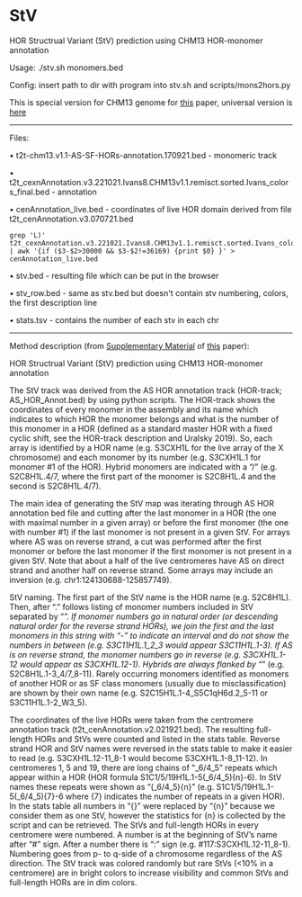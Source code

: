 # StV

HOR Structrual Variant (StV) prediction using CHM13 HOR-monomer annotation

Usage: ./stv.sh monomers.bed

Config: insert path to dir with program into stv.sh and scripts/mons2hors.py

This is special version for CHM13 genome for [this](https://www.science.org/doi/10.1126/science.abl4178) paper, universal version is [here](https://github.com/fedorrik/stv)
___

Files:

• t2t-chm13.v1.1-AS-SF-HORs-annotation.170921.bed - monomeric track

• t2t_cexnAnnotation.v3.221021.Ivans8.CHM13v1.1.remisct.sorted.Ivans_colors_final.bed - annotation

• cenAnnotation_live.bed - coordinates of live HOR domain derived from file t2t_cenAnnotation.v3.070721.bed 
```shell 
grep 'L)'  t2t_cexnAnnotation.v3.221021.Ivans8.CHM13v1.1.remisct.sorted.Ivans_colors_final.bed | awk '{if ($3-$2>30000 && $3-$2!=36169) {print $0} }' > cenAnnotation_live.bed
```

• stv.bed - resulting file which can be put in the browser

• stv_row.bed - same as stv.bed but doesn't contain stv numbering, colors, the first description line

• stats.tsv - contains the number of each stv in each chr
___

Method description (from [Supplementary Material](https://www.science.org/doi/suppl/10.1126/science.abl4178/suppl_file/science.abl4178_sm.pdf) of [this](https://www.science.org/doi/10.1126/science.abl4178) paper):

HOR Structrual Variant (StV) prediction using CHM13 HOR-monomer annotation 

The StV track was derived from the AS HOR annotation track (HOR-track; AS_HOR_Annot.bed) by using python scripts. The HOR-track shows the coordinates of every monomer in the assembly and its name which indicates to which HOR the monomer belongs and what is the number of this monomer in a HOR (defined as a standard master HOR with a fixed cyclic shift, see the HOR-track description and Uralsky 2019). So, each array is identified by a HOR name (e.g. S3CXH1L for the live array of the X chromosome) and each monomer by its number (e.g. S3CXH1L.1 for monomer #1 of the HOR). Hybrid monomers are indicated with a “/” (e.g. S2C8H1L.4/7, where the first part of the monomer is S2C8H1L.4 and the second is S2C8H1L.4/7).

The main idea of generating the StV map was iterating through AS HOR annotation bed file and cutting after the last monomer in a HOR (the one with maximal number in a given array) or before the first monomer (the one with number #1) if the last monomer is not present in a given StV. For arrays where AS was on reverse strand, a cut was performed after the first monomer or before the last monomer if the first monomer is not present in a given StV. Note that about a half of the live centromeres have AS on direct strand and another half on reverse strand. Some arrays may include an inversion (e.g. chr1:124130688-125857749).

StV naming. The first part of the StV name is the HOR name (e.g. S2C8H1L). Then, after “.” follows listing of monomer numbers included in StV separated by “_”. If monomer numbers go in natural order (or descending natural order for the reverse strand HORs), we join the first and the last monomers in this string with “-” to indicate an interval and do not show the numbers in between (e.g. S3C11H1L.1_2_3 would appear S3C11H1L.1-3). If AS is on reverse strand, the monomer numbers go in reverse (e.g. S3CXH1L.1-12 would appear as S3CXH1L.12-1). Hybrids are always flanked by “_” (e.g. S2C8H1L.1-3_4/7_8-11). Rarely occurring monomers identified as monomers of another HOR or as SF class monomers (usually due to misclassification) are shown by their own name (e.g. S2C15H1L.1-4_S5C1qH6d.2_5-11 or S3C11H1L.1-2_W3_5).

The coordinates of the live HORs were taken from the centromere annotation track (t2t_cenAnnotation.v2.021921.bed). The resulting full-length HORs and StVs were counted and listed in the stats table. Reverse strand HOR and StV names were reversed in the stats table to make it easier to read (e.g. S3CXH1L.12-11_8-1 would become S3CXH1L.1-8_11-12). In centromeres 1, 5 and 19, there are long chains of "_6/4_5” repeats which appear within a HOR (HOR formula S1C1/5/19H1L.1-5(_6/4_5){n}-6). In StV names these repeats were shown as “(_6/4_5){n}” (e.g. S1C1/5/19H1L.1-5(_6/4_5){7}-6 where {7} indicates the number of repeats in a given HOR). In the stats table all numbers in “{}” were replaced by “{n}” because we consider them as one StV, however the statistics for {n} is collected by the script and can be retrieved. The StVs and full-length HORs in every centromere were numbered. A number is at the beginning of StV’s name after “#” sign. After a number there is “:” sign (e.g. #117:S3CXH1L.12-11_8-1). Numbering goes from p- to q-side of a chromosome regardless of the AS direction. The StV track was colored randomly but rare StVs (<10% in a centromere) are in bright colors to increase visibility and common StVs and full-length HORs are in dim colors.
